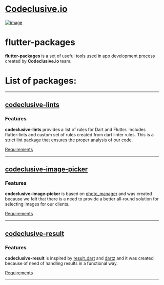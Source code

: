 # [Codeclusive.io](https://codeclusive.io/)
[![image](https://github.com/codeclusiveio/flutter-packages/assets/97664000/05e4082e-4800-49a9-bd7f-6445b37eb427)](https://codeclusive.io/)

# flutter-packages
**flutter-packages** is a set of useful tools used in app development process created by **Codeclusive.io** team. 

# List of packages:

___

## [codeclusive-lints](../main/codeclusive_lints)
### Features
**codeclusive-lints** provides a list of rules for Dart and Flutter. Includes flutter-lints and custom set of rules created from dart linter rules. This is a strict lint package that ensures the proper analysis of our code. 

[Requirements](https://github.com/codeclusiveio/flutter-packages/tree/codeclusive-image-picker/codeclusive_lints#requirements)

___

## [codeclusive-image-picker](../main/codeclusive_image_picker)
### Features
**codeclusive-image-picker** is based on [photo_manager](https://pub.dev/packages/photo_manager) and was created because we felt that there is a need to provide a better all-round solution for selecting images for our clients. 

[Requirements](https://github.com/codeclusiveio/flutter-packages/tree/codeclusive-image-picker/codeclusive_image_picker#requirements)

___

## [codeclusive-result](../main/codeclusive_result)
### Features
**codeclusive-result** is inspired by [result_dart](https://pub.dev/packages/result_dart) and [dartz](https://pub.dev/packages/dartz) and it was created because of need of handling results in a functional way. 

[Requirements](https://github.com/codeclusiveio/flutter-packages/blob/main/codeclusive_result/README.md#requirements)

___
